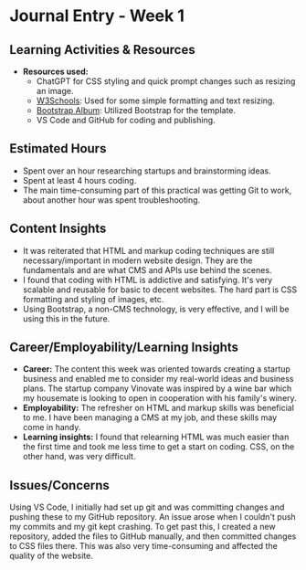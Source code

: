 # Journal Entry - Week 1

## Learning Activities & Resources
- **Resources used:** 
  - ChatGPT for CSS styling and quick prompt changes such as resizing an image.
  - [W3Schools](https://www.w3schools.com/html/): Used for some simple formatting and text resizing.
  - [Bootstrap Album](https://getbootstrap.com/docs/5.3/examples/album/): Utilized Bootstrap for the template.
  - VS Code and GitHub for coding and publishing.

## Estimated Hours
- Spent over an hour researching startups and brainstorming ideas.
- Spent at least 4 hours coding.
- The main time-consuming part of this practical was getting Git to work, about another hour was spent troubleshooting.

## Content Insights
- It was reiterated that HTML and markup coding techniques are still necessary/important in modern website design. They are the fundamentals and are what CMS and APIs use behind the scenes.
- I found that coding with HTML is addictive and satisfying. It's very scalable and reusable for basic to decent websites. The hard part is CSS formatting and styling of images, etc.
- Using Bootstrap, a non-CMS technology, is very effective, and I will be using this in the future.

## Career/Employability/Learning Insights
- **Career:** The content this week was oriented towards creating a startup business and enabled me to consider my real-world ideas and business plans. The startup company Vinovate was inspired by a wine bar which my housemate is looking to open in cooperation with his family's winery.
- **Employability:** The refresher on HTML and markup skills was beneficial to me. I have been managing a CMS at my job, and these skills may come in handy.
- **Learning insights:** I found that relearning HTML was much easier than the first time and took me less time to get a start on coding. CSS, on the other hand, was very difficult.

## Issues/Concerns 
Using VS Code, I initially had set up git and was committing changes and pushing these to my GitHub repository. An issue arose when I couldn't push my commits and my git kept crashing. To get past this, I created a new repository, added the files to GitHub manually, and then committed changes to CSS files there. This was also very time-consuming and affected the quality of the website.



